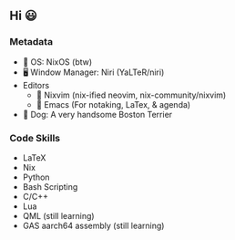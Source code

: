 ## Hi 😃

### Metadata
- 🐧 OS: NixOS (btw)
- 🖥️ Window Manager: Niri (YaLTeR/niri)
- Editors 
  - 📓 Nixvim (nix-ified neovim, nix-community/nixvim)
  - 📘 Emacs (For notaking, LaTex, & agenda)
- 🐶 Dog: A very handsome Boston Terrier

### Code Skills
- LaTeX
- Nix
- Python
- Bash Scripting
- C/C++
- Lua 
- QML (still learning)
- GAS aarch64 assembly (still learning)
